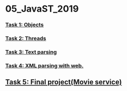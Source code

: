 # 05_JavaST_2019
### [Task 1: Objects](https://github.com/IlyaGurecky/05_JavaST_2019/tree/master/Task01_Objects)
### [Task 2: Threads](https://github.com/IlyaGurecky/05_JavaST_2019/tree/master/Task02_Threads)
### [Task 3: Text parsing](https://github.com/IlyaGurecky/05_JavaST_2019/tree/master/task03_infoHandling)
### [Task 4: XML parsing with web.](https://github.com/IlyaGurecky/05_JavaST_2019/tree/master/Task04_XML_Web_Parsing)
## [Task 5: Final project(Movie service)](https://github.com/IlyaGurecky/05_JavaST_2019/tree/master/Task05_MovieService)
